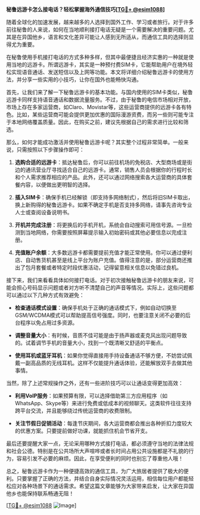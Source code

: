 **秘鲁远游卡怎么接电话？轻松掌握海外通信技巧[[TG💪+ @esim1088](https://t.me/s/esim1088)]**

随着全球化的加速发展，越来越多的人选择到国外工作、学习或者旅行。对于许多前往秘鲁的人来说，如何在当地顺利接打电话无疑是一个需要解决的重要问题。尤其是在异国他乡，语言和文化差异可能让人感到无所适从，而通信工具的选择则显得尤为重要。

在秘鲁使用手机接打电话的方式多种多样，但其中最便捷且经济实惠的一种就是使用当地的远游卡。所谓远游卡，其实是一种预付费SIM卡，它能帮助用户在境外轻松实现语音通话、发送短信以及上网等功能。本文将详细介绍秘鲁远游卡的使用方法，并分享一些实用的小技巧，让你在国外也能畅快沟通。

首先，让我们来了解一下秘鲁远游卡的基本功能。与国内使用的SIM卡类似，秘鲁远游卡同样支持语音通话和数据流量服务。不过，由于秘鲁的电信市场相对开放，市场上存在多家运营商，如Claro、Movistar等，这些运营商提供的远游卡各有特色。比如，某些运营商可能会提供更加优惠的国际漫游资费，而另一些则可能专注于本地网络覆盖质量。因此，在购买之前，建议先根据自己的需求进行比较和筛选。

那么，如何才能成功激活并使用秘鲁远游卡呢？其实整个过程非常简单。一般来说，只需按照以下步骤操作即可：

1. **选购合适的远游卡**：抵达秘鲁后，你可以前往机场的免税店、大型商场或是街边的通讯营业厅寻找适合自己的远游卡。通常，销售人员会根据你的行程时长和个人需求推荐相应的产品。此外，还可以通过网络搜索各大运营商的具体套餐内容，以便做出更明智的选择。
   
2. **插入SIM卡**：确保手机已经解锁（即支持多网络制式），然后将旧SIM卡取出，换上新购得的秘鲁远游卡。如果不确定手机是否支持多网络，请事先咨询专业人士或查阅设备说明书。

3. **开机并完成注册**：将更换后的手机开机，系统会自动搜索可用信号源。一旦检测到当地网络，你需要按照屏幕提示输入初始密码或其他必要信息以完成注册。

4. **充值账户余额**：大多数远游卡都需要提前充值才能正常使用。你可以通过便利店、自动售货机甚至是线上平台为账户充值。值得注意的是，部分运营商还推出了包月套餐或者特定时段优惠活动，记得留意相关信息以免错过良机。

接下来，我们来看看具体如何接打电话。对于初次接触秘鲁远游卡的朋友来说，可能会担心号码显示问题或者对方听不清楚自己的声音等情况。实际上，这些问题都可以通过以下几种方式有效避免：

- **检查通话模式设置**：确保手机处于正确的通话模式下，例如自动切换至GSM/WCDMA模式可以帮助提高信号强度。同时，也要注意关闭不必要的后台程序以免占用过多资源。

- **调整音量大小**：有时候，音质不佳可能是由于扬声器或麦克风出现问题导致的。试着调节手机的音量大小，找到一个既清晰又舒适的平衡点。

- **使用耳机或蓝牙耳机**：如果你觉得直接用手持设备通话不够方便，不妨尝试佩戴一副高品质的无线耳机。这样不仅能提升通话体验，还能解放双手去做其他事情。

当然，除了上述常规操作之外，还有一些进阶技巧可以让通话变得更加高效：

- **利用VoIP服务**：如果预算有限，可以选择借助第三方应用程序（如WhatsApp、Skype等）来进行免费或低成本的视频聊天。这类软件往往支持跨平台交流，并且能够绕过传统运营商的收费限制。

- **关注节假日促销活动**：每逢节庆期间，各大运营商都会推出各种折扣力度较大的优惠方案。只要提前做好功课，就能抓住机会节省开支。

最后还要提醒大家一点，无论采用哪种方式接打电话，都必须遵守当地的法律法规和社会公德。特别是在公共场所大声喧哗或者长时间占用公共设施都是不礼貌的行为，容易引发不必要的麻烦。因此，在享受便利的同时也别忘了尊重他人哦！

总之，秘鲁远游卡作为一种便捷高效的通信工具，为广大旅居者提供了极大的便利。只要掌握了正确的方法，并结合自身实际情况灵活运用，相信每位用户都能轻松应对各种场景下的通话需求。希望这篇文章能够为大家带来启发，让大家在异国他乡也能保持联系畅通无阻！

[[TG💪+ @esim1088](https://t.me/s/esim1088) ![Image](https://i.postimg.cc/4NQfJmqS/Snipaste-2025-05-13-00-14-12.png)]